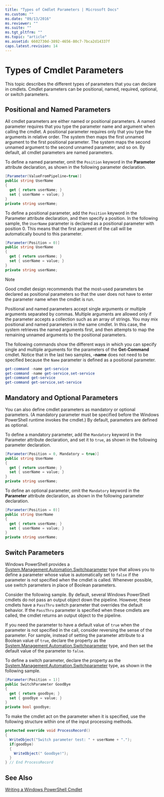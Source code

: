```yaml
---
title: "Types of Cmdlet Parameters | Microsoft Docs"
ms.custom: ""
ms.date: "09/13/2016"
ms.reviewer: ""
ms.suite: ""
ms.tgt_pltfrm: ""
ms.topic: "article"
ms.assetid: 6602730d-3892-4656-80c7-7bca2d14337f
caps.latest.revision: 14
---
```

# Types of Cmdlet Parameters
This topic describes the different types of parameters that you can declare in cmdlets. Cmdlet parameters can be positional, named, required, optional, or switch parameters.

##  <a name="positionalnamedparameters"></a> Positional and Named Parameters
 All cmdlet parameters are either named or positional parameters. A named parameter requires that you type the parameter name and argument when calling the cmdlet. A positional parameter requires only that you type the arguments in relative order. The system then maps the first unnamed argument to the first positional parameter. The system maps the second unnamed argument to the second unnamed parameter, and so on. By default, all cmdlet parameters are named parameters.

 To define a named parameter, omit the `Position` keyword in the **Parameter** attribute declaration, as shown in the following parameter declaration.

```csharp
[Parameter(ValueFromPipeline=true)]
public string UserName
{
  get { return userName; }
  set { userName = value; }
}
private string userName;
```

 To define a positional parameter, add the `Position` keyword in the Parameter attribute declaration, and then specify a position. In the following sample, the `UserName` parameter is declared as a positional parameter with position 0. This means that the first argument of the call will be automatically bound to this parameter.

```csharp
[Parameter(Position = 0)]
public string UserName
{
  get { return userName; }
  set { userName = value; }
}
private string userName;
```

> [!NOTE]
>  Good cmdlet design recommends that the most-used parameters be declared as positional parameters so that the user does not have to enter the parameter name when the cmdlet is run.

 Positional and named parameters accept single arguments or multiple arguments separated by commas. Multiple arguments are allowed only if the parameter accepts a collection such as an array of strings. You may mix positional and named parameters in the same cmdlet. In this case, the system retrieves the named arguments first, and then attempts to map the remaining unnamed arguments to the positional parameters.

 The following commands show the different ways in which you can specify single and multiple arguments for the parameters of the **Get-Command** cmdlet. Notice that in the last two samples, **-name** does not need to be specified because the `Name` parameter is defined as a positional parameter.

```powershell
get-command -name get-service
get-command -name get-service,set-service
get-command get-service
get-command get-service,set-service
```

##  <a name="mandatoryoptionalparameters"></a> Mandatory and Optional Parameters
 You can also define cmdlet parameters as mandatory or optional parameters. (A mandatory parameter must be specified before the Windows PowerShell runtime invokes the cmdlet.)  By default, parameters are defined as optional.

 To define a mandatory parameter, add the `Mandatory` keyword in the Parameter attribute declaration, and set it to `true`, as shown in the following parameter declaration.

```csharp
[Parameter(Position = 0, Mandatory = true)]
public string UserName
{
  get { return userName; }
  set { userName = value; }
}
private string userName;
```

 To define an optional parameter, omit the `Mandatory` keyword in the **Parameter** attribute declaration, as shown in the following parameter declaration.

```csharp
[Parameter(Position = 0)]
public string UserName
{
  get { return userName; }
  set { userName = value; }
}
private string userName;
```

##  <a name="switchparameters"></a> Switch Parameters
 Windows PowerShell provides a [System.Management.Automation.Switchparameter](/dotnet/api/System.Management.Automation.SwitchParameter) type that allows you to define a parameter whose value is automatically set to `false` if the parameter is not specified when the cmdlet is called. Whenever possible, use switch parameters in place of Boolean parameters.

 Consider the following sample. By default, several Windows PowerShell cmdlets do not pass an output object down the pipeline. However, these cmdlets have a `PassThru` switch parameter that overrides the default behavior. If the `PassThru` parameter is specified when these cmdlets are called, the cmdlet returns an output object to the pipeline.

 If you need the parameter to have a default value of `true` when the parameter is not specified in the call, consider reversing the sense of the parameter. For sample, instead of setting the parameter attribute to a Boolean value of `true`, declare the property as the [System.Management.Automation.Switchparameter](/dotnet/api/System.Management.Automation.SwitchParameter) type, and then set the default value of the parameter to `false`.

 To define a switch parameter, declare the property as the [System.Management.Automation.Switchparameter](/dotnet/api/System.Management.Automation.SwitchParameter) type, as shown in the following sample.

```csharp
[Parameter(Position = 1)]
public SwitchParameter GoodBye
{
  get { return goodbye; }
  set { goodbye = value; }
}
private bool goodbye;
```

 To make the cmdlet act on the parameter when it is specified, use the following structure within one of the input processing methods.

```csharp
protected override void ProcessRecord()
{
  WriteObject("Switch parameter test: " + userName + ".");
  if(goodbye)
  {
    WriteObject(" Goodbye!");
  }
} // End ProcessRecord
```

## See Also
 [Writing a Windows PowerShell Cmdlet](./writing-a-windows-powershell-cmdlet.md)
